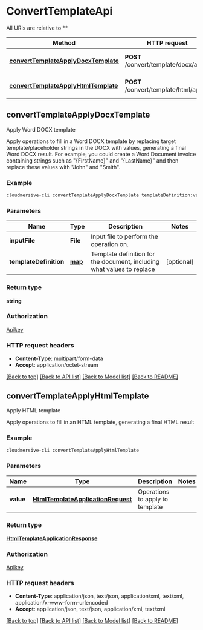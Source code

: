 # ConvertTemplateApi

All URIs are relative to **

Method | HTTP request | Description
------------- | ------------- | -------------
[**convertTemplateApplyDocxTemplate**](ConvertTemplateApi.md#convertTemplateApplyDocxTemplate) | **POST** /convert/template/docx/apply | Apply Word DOCX template
[**convertTemplateApplyHtmlTemplate**](ConvertTemplateApi.md#convertTemplateApplyHtmlTemplate) | **POST** /convert/template/html/apply | Apply HTML template


## **convertTemplateApplyDocxTemplate**

Apply Word DOCX template

Apply operations to fill in a Word DOCX template by replacing target template/placeholder strings in the DOCX with values, generating a final Word DOCX result.  For example, you could create a Word Document invoice containing strings such as \"{FirstName}\" and \"{LastName}\" and then replace these values with \"John\" and \"Smith\".

### Example
```bash
cloudmersive-cli convertTemplateApplyDocxTemplate templateDefinition:value
```

### Parameters

Name | Type | Description  | Notes
------------- | ------------- | ------------- | -------------
 **inputFile** | **File** | Input file to perform the operation on. |
 **templateDefinition** | [**map**](.md) | Template definition for the document, including what values to replace | [optional]

### Return type

**string**

### Authorization

[Apikey](../README.md#Apikey)

### HTTP request headers

 - **Content-Type**: multipart/form-data
 - **Accept**: application/octet-stream

[[Back to top]](#) [[Back to API list]](../README.md#documentation-for-api-endpoints) [[Back to Model list]](../README.md#documentation-for-models) [[Back to README]](../README.md)

## **convertTemplateApplyHtmlTemplate**

Apply HTML template

Apply operations to fill in an HTML template, generating a final HTML result

### Example
```bash
cloudmersive-cli convertTemplateApplyHtmlTemplate
```

### Parameters

Name | Type | Description  | Notes
------------- | ------------- | ------------- | -------------
 **value** | [**HtmlTemplateApplicationRequest**](HtmlTemplateApplicationRequest.md) | Operations to apply to template |

### Return type

[**HtmlTemplateApplicationResponse**](HtmlTemplateApplicationResponse.md)

### Authorization

[Apikey](../README.md#Apikey)

### HTTP request headers

 - **Content-Type**: application/json, text/json, application/xml, text/xml, application/x-www-form-urlencoded
 - **Accept**: application/json, text/json, application/xml, text/xml

[[Back to top]](#) [[Back to API list]](../README.md#documentation-for-api-endpoints) [[Back to Model list]](../README.md#documentation-for-models) [[Back to README]](../README.md)

